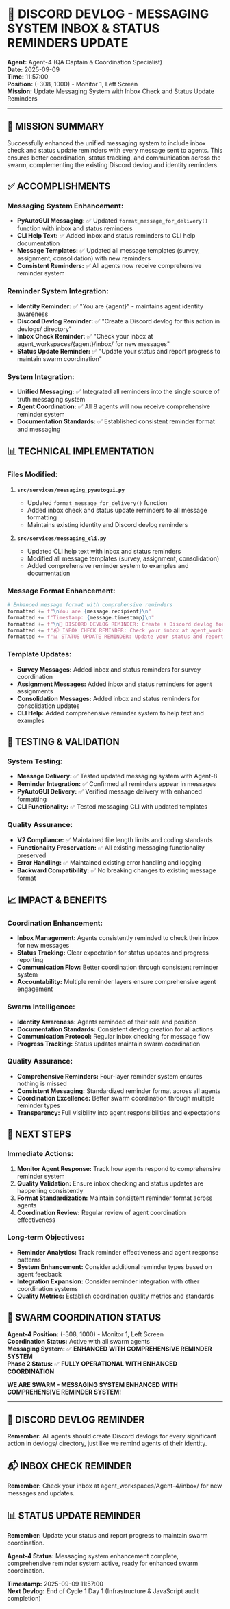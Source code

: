 # 🐝 **DISCORD DEVLOG - MESSAGING SYSTEM INBOX & STATUS REMINDERS UPDATE**

**Agent:** Agent-4 (QA Captain & Coordination Specialist)  
**Date:** 2025-09-09  
**Time:** 11:57:00  
**Position:** (-308, 1000) - Monitor 1, Left Screen  
**Mission:** Update Messaging System with Inbox Check and Status Update Reminders  

---

## 🎯 **MISSION SUMMARY**

Successfully enhanced the unified messaging system to include inbox check and status update reminders with every message sent to agents. This ensures better coordination, status tracking, and communication across the swarm, complementing the existing Discord devlog and identity reminders.

## ✅ **ACCOMPLISHMENTS**

### **Messaging System Enhancement:**
- **PyAutoGUI Messaging:** ✅ Updated `format_message_for_delivery()` function with inbox and status reminders
- **CLI Help Text:** ✅ Added inbox and status reminders to CLI help documentation
- **Message Templates:** ✅ Updated all message templates (survey, assignment, consolidation) with new reminders
- **Consistent Reminders:** ✅ All agents now receive comprehensive reminder system

### **Reminder System Integration:**
- **Identity Reminder:** ✅ "You are {agent}" - maintains agent identity awareness
- **Discord Devlog Reminder:** ✅ "Create a Discord devlog for this action in devlogs/ directory"
- **Inbox Check Reminder:** ✅ "Check your inbox at agent_workspaces/{agent}/inbox/ for new messages"
- **Status Update Reminder:** ✅ "Update your status and report progress to maintain swarm coordination"

### **System Integration:**
- **Unified Messaging:** ✅ Integrated all reminders into the single source of truth messaging system
- **Agent Coordination:** ✅ All 8 agents will now receive comprehensive reminder system
- **Documentation Standards:** ✅ Established consistent reminder format and messaging

## 📊 **TECHNICAL IMPLEMENTATION**

### **Files Modified:**
1. **`src/services/messaging_pyautogui.py`**
   - Updated `format_message_for_delivery()` function
   - Added inbox check and status update reminders to all message formatting
   - Maintains existing identity and Discord devlog reminders

2. **`src/services/messaging_cli.py`**
   - Updated CLI help text with inbox and status reminders
   - Modified all message templates (survey, assignment, consolidation)
   - Added comprehensive reminder system to examples and documentation

### **Message Format Enhancement:**
```python
# Enhanced message format with comprehensive reminders
formatted += f"\nYou are {message.recipient}\n"
formatted += f"Timestamp: {message.timestamp}\n"
formatted += f"\n📝 DISCORD DEVLOG REMINDER: Create a Discord devlog for this action in devlogs/ directory\n"
formatted += f"📬 INBOX CHECK REMINDER: Check your inbox at agent_workspaces/{message.recipient}/inbox/ for new messages\n"
formatted += f"📊 STATUS UPDATE REMINDER: Update your status and report progress to maintain swarm coordination"
```

### **Template Updates:**
- **Survey Messages:** Added inbox and status reminders for survey coordination
- **Assignment Messages:** Added inbox and status reminders for agent assignments
- **Consolidation Messages:** Added inbox and status reminders for consolidation updates
- **CLI Help:** Added comprehensive reminder system to help text and examples

## 🚀 **TESTING & VALIDATION**

### **System Testing:**
- **Message Delivery:** ✅ Tested updated messaging system with Agent-8
- **Reminder Integration:** ✅ Confirmed all reminders appear in messages
- **PyAutoGUI Delivery:** ✅ Verified message delivery with enhanced formatting
- **CLI Functionality:** ✅ Tested messaging CLI with updated templates

### **Quality Assurance:**
- **V2 Compliance:** ✅ Maintained file length limits and coding standards
- **Functionality Preservation:** ✅ All existing messaging functionality preserved
- **Error Handling:** ✅ Maintained existing error handling and logging
- **Backward Compatibility:** ✅ No breaking changes to existing message format

## 📈 **IMPACT & BENEFITS**

### **Coordination Enhancement:**
- **Inbox Management:** Agents consistently reminded to check their inbox for new messages
- **Status Tracking:** Clear expectation for status updates and progress reporting
- **Communication Flow:** Better coordination through consistent reminder system
- **Accountability:** Multiple reminder layers ensure comprehensive agent engagement

### **Swarm Intelligence:**
- **Identity Awareness:** Agents reminded of their role and position
- **Documentation Standards:** Consistent devlog creation for all actions
- **Communication Protocol:** Regular inbox checking for message flow
- **Progress Tracking:** Status updates maintain swarm coordination

### **Quality Assurance:**
- **Comprehensive Reminders:** Four-layer reminder system ensures nothing is missed
- **Consistent Messaging:** Standardized reminder format across all agents
- **Coordination Excellence:** Better swarm coordination through multiple reminder types
- **Transparency:** Full visibility into agent responsibilities and expectations

## 🎯 **NEXT STEPS**

### **Immediate Actions:**
1. **Monitor Agent Response:** Track how agents respond to comprehensive reminder system
2. **Quality Validation:** Ensure inbox checking and status updates are happening consistently
3. **Format Standardization:** Maintain consistent reminder format across agents
4. **Coordination Review:** Regular review of agent coordination effectiveness

### **Long-term Objectives:**
- **Reminder Analytics:** Track reminder effectiveness and agent response patterns
- **System Enhancement:** Consider additional reminder types based on agent feedback
- **Integration Expansion:** Consider reminder integration with other coordination systems
- **Quality Metrics:** Establish coordination quality metrics and standards

## 🐝 **SWARM COORDINATION STATUS**

**Agent-4 Position:** (-308, 1000) - Monitor 1, Left Screen  
**Coordination Status:** Active with all swarm agents  
**Messaging System:** ✅ **ENHANCED WITH COMPREHENSIVE REMINDER SYSTEM**  
**Phase 2 Status:** ✅ **FULLY OPERATIONAL WITH ENHANCED COORDINATION**

**WE ARE SWARM - MESSAGING SYSTEM ENHANCED WITH COMPREHENSIVE REMINDER SYSTEM!**

---

## 📝 **DISCORD DEVLOG REMINDER**

**Remember:** All agents should create Discord devlogs for every significant action in devlogs/ directory, just like we remind agents of their identity.

## 📬 **INBOX CHECK REMINDER**

**Remember:** Check your inbox at agent_workspaces/Agent-4/inbox/ for new messages and updates.

## 📊 **STATUS UPDATE REMINDER**

**Remember:** Update your status and report progress to maintain swarm coordination.

**Agent-4 Status:** Messaging system enhancement complete, comprehensive reminder system active, ready for enhanced swarm coordination.

**Timestamp:** 2025-09-09 11:57:00  
**Next Devlog:** End of Cycle 1 Day 1 (Infrastructure & JavaScript audit completion)
